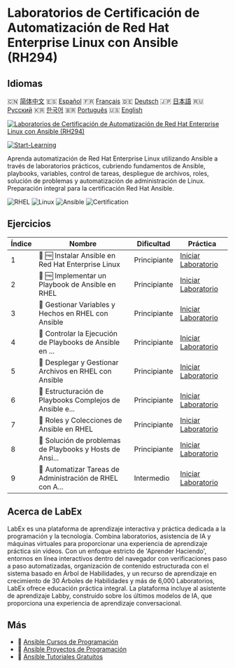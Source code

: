 # Laboratorios de Certificación de Automatización de Red Hat Enterprise Linux con Ansible (RH294)

## Idiomas

🇨🇳 [简体中文](README_zh.md) 🇪🇸 [Español](README_es.md) 🇫🇷 [Français](README_fr.md) 🇩🇪 [Deutsch](README_de.md) 🇯🇵 [日本語](README_ja.md) 🇷🇺 [Русский](README_ru.md) 🇰🇷 [한국어](README_ko.md) 🇧🇷 [Português](README_pt.md) 🇺🇸 [English](README.md) 

[![Laboratorios de Certificación de Automatización de Red Hat Enterprise Linux con Ansible (RH294)](https://cover-creator.labex.io/red-hat-enterprise-linux-automation-with-ansible-rh294.png?lang=es)](https://labex.io/es/courses/red-hat-enterprise-linux-automation-with-ansible-rh294)

[![Start-Learning](https://img.shields.io/badge/Start-Learning-whitesmoke?style=for-the-badge)](https://labex.io/es/courses/red-hat-enterprise-linux-automation-with-ansible-rh294)

Aprenda automatización de Red Hat Enterprise Linux utilizando Ansible a través de laboratorios prácticos, cubriendo fundamentos de Ansible, playbooks, variables, control de tareas, despliegue de archivos, roles, solución de problemas y automatización de administración de Linux. Preparación integral para la certificación Red Hat Ansible.

![RHEL](https://img.shields.io/badge/RHEL-whitesmoke?style=for-the-badge&logo=rhel)
![Linux](https://img.shields.io/badge/Linux-whitesmoke?style=for-the-badge&logo=linux)
![Ansible](https://img.shields.io/badge/Ansible-whitesmoke?style=for-the-badge&logo=ansible)
![Certification](https://img.shields.io/badge/Certification-whitesmoke?style=for-the-badge&logo=certification)


## Ejercicios

|   Índice | Nombre                                                    | Dificultad   | Práctica                                                                                                                                        |
|----------|-----------------------------------------------------------|--------------|-------------------------------------------------------------------------------------------------------------------------------------------------|
|        1 | 📖 🆓 Instalar Ansible en Red Hat Enterprise Linux        | Principiante | <a target='_blank' href='https://labex.io/es/tutorials/rhel-install-ansible-on-red-hat-enterprise-linux-590544'>Iniciar Laboratorio</a>         |
|        2 | 📖 🆓 Implementar un Playbook de Ansible en RHEL          | Principiante | <a target='_blank' href='https://labex.io/es/tutorials/ansible-implement-an-ansible-playbook-on-rhel-590552'>Iniciar Laboratorio</a>            |
|        3 | 📖  Gestionar Variables y Hechos en RHEL con Ansible      | Principiante | <a target='_blank' href='https://labex.io/es/tutorials/ansible-manage-variables-and-facts-in-rhel-with-ansible-590560'>Iniciar Laboratorio</a>  |
|        4 | 📖  Controlar la Ejecución de Playbooks de Ansible en ... | Principiante | <a target='_blank' href='https://labex.io/es/tutorials/rhel-control-ansible-playbook-execution-on-rhel-590569'>Iniciar Laboratorio</a>          |
|        5 | 📖  Desplegar y Gestionar Archivos en RHEL con Ansible    | Principiante | <a target='_blank' href='https://labex.io/es/tutorials/ansible-deploy-and-manage-files-on-rhel-with-ansible-590573'>Iniciar Laboratorio</a>     |
|        6 | 📖  Estructuración de Playbooks Complejos de Ansible e... | Principiante | <a target='_blank' href='https://labex.io/es/tutorials/ansible-structuring-complex-ansible-playbooks-on-rhel-590576'>Iniciar Laboratorio</a>    |
|        7 | 📖  Roles y Colecciones de Ansible en RHEL                | Principiante | <a target='_blank' href='https://labex.io/es/tutorials/ansible-ansible-roles-and-collections-on-rhel-590574'>Iniciar Laboratorio</a>            |
|        8 | 📖  Solución de problemas de Playbooks y Hosts de Ansi... | Principiante | <a target='_blank' href='https://labex.io/es/tutorials/ansible-troubleshoot-ansible-playbooks-and-hosts-on-rhel-590577'>Iniciar Laboratorio</a> |
|        9 | 📖  Automatizar Tareas de Administración de RHEL con A... | Intermedio   | <a target='_blank' href='https://labex.io/es/tutorials/ansible-automate-rhel-administration-tasks-with-ansible-590613'>Iniciar Laboratorio</a>  |

## Acerca de LabEx

LabEx es una plataforma de aprendizaje interactiva y práctica dedicada a la programación y la tecnología. Combina laboratorios, asistencia de IA y máquinas virtuales para proporcionar una experiencia de aprendizaje práctica sin videos. Con un enfoque estricto de 'Aprender Haciendo', entornos en línea interactivos dentro del navegador con verificaciones paso a paso automatizadas, organización de contenido estructurada con el sistema basado en Árbol de Habilidades, y un recurso de aprendizaje en crecimiento de 30 Árboles de Habilidades y más de 6,000 Laboratorios, LabEx ofrece educación práctica integral. La plataforma incluye al asistente de aprendizaje Labby, construido sobre los últimos modelos de IA, que proporciona una experiencia de aprendizaje conversacional.

## Más

- 🔗 [Ansible Cursos de Programación](https://github.com/labex-labs/awesome-programming-courses)
- 🔗 [Ansible Proyectos de Programación](https://github.com/labex-labs/awesome-programming-projects)
- 🔗 [Ansible Tutoriales Gratuitos](https://github.com/labex-labs/ansible-free-tutorials)

